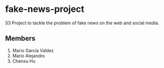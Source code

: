 # fake-news-project
S3 Project to tackle the problem of fake news on the web and social media.

## Members

1. Mario García Valdez
2. Mario Alejandro
3. Chenxu Hu
